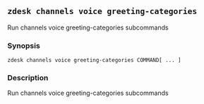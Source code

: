## `zdesk channels voice greeting-categories`

Run channels voice greeting-categories subcommands

### Synopsis

    zdesk channels voice greeting-categories COMMAND[ ... ]

### Description

Run channels voice greeting-categories subcommands

